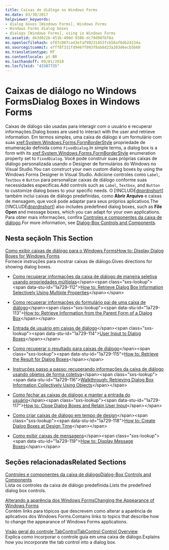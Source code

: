 ```yaml
---
title: Caixas de diálogo no Windows Forms
ms.date: 03/30/2017
helpviewer_keywords:
- dialog boxes [Windows Forms], Windows Forms
- Windows Forms dialog boxes
- dialogs [Windows Forms], using in Windows Forms
ms.assetid: d43d022b-451b-490d-9386-dc79d98fbf8a
ms.openlocfilehash: ef07c087ca43efaf99231453fcb56af0db24234a
ms.sourcegitcommit: efff8f331fd9467f093f8ab8d23a203d6ecb5b60
ms.translationtype: MT
ms.contentlocale: pt-BR
ms.lasthandoff: 09/01/2018
ms.locfileid: "43387735"
---
```

# <a name="dialog-boxes-in-windows-forms"></a><span data-ttu-id="1a729-102">Caixas de diálogo no Windows Forms</span><span class="sxs-lookup"><span data-stu-id="1a729-102">Dialog Boxes in Windows Forms</span></span>
<span data-ttu-id="1a729-103">Caixas de diálogo são usadas para interagir com o usuário e recuperar informações.</span><span class="sxs-lookup"><span data-stu-id="1a729-103">Dialog boxes are used to interact with the user and retrieve information.</span></span> <span data-ttu-id="1a729-104">Em termos simples, uma caixa de diálogo é um formulário com suas <xref:System.Windows.Forms.FormBorderStyle> propriedade de enumeração definida como `FixedDialog`.</span><span class="sxs-lookup"><span data-stu-id="1a729-104">In simple terms, a dialog box is a form with its <xref:System.Windows.Forms.FormBorderStyle> enumeration property set to `FixedDialog`.</span></span> <span data-ttu-id="1a729-105">Você pode construir suas próprias caixas de diálogo personalizada usando o Designer de formulários do Windows no Visual Studio.</span><span class="sxs-lookup"><span data-stu-id="1a729-105">You can construct your own custom dialog boxes by using the Windows Forms Designer in Visual Studio.</span></span> <span data-ttu-id="1a729-106">Adicione controles como `Label`, `Textbox` e `Button` para personalizar caixas de diálogo conforme suas necessidades específicas.</span><span class="sxs-lookup"><span data-stu-id="1a729-106">Add controls such as `Label`, `Textbox`, and `Button` to customize dialog boxes to your specific needs.</span></span> <span data-ttu-id="1a729-107">O [!INCLUDE[dnprdnshort](../../../includes/dnprdnshort-md.md)] também inclui caixas de diálogo predefinidas, como **Abrir Arquivo** e caixas de mensagem, que você pode adaptar para seus próprios aplicativos.</span><span class="sxs-lookup"><span data-stu-id="1a729-107">The [!INCLUDE[dnprdnshort](../../../includes/dnprdnshort-md.md)] also includes predefined dialog boxes, such as **File Open** and message boxes, which you can adapt for your own applications.</span></span> <span data-ttu-id="1a729-108">Para obter mais informações, confira [Controles e componentes da caixa de diálogo](../../../docs/framework/winforms/controls/dialog-box-controls-and-components-windows-forms.md).</span><span class="sxs-lookup"><span data-stu-id="1a729-108">For more information, see [Dialog-Box Controls and Components](../../../docs/framework/winforms/controls/dialog-box-controls-and-components-windows-forms.md).</span></span>  
  
## <a name="in-this-section"></a><span data-ttu-id="1a729-109">Nesta seção</span><span class="sxs-lookup"><span data-stu-id="1a729-109">In This Section</span></span>  
 [<span data-ttu-id="1a729-110">Como exibir caixas de diálogo para o Windows Forms</span><span class="sxs-lookup"><span data-stu-id="1a729-110">How to: Display Dialog Boxes for Windows Forms</span></span>](../../../docs/framework/winforms/how-to-display-dialog-boxes-for-windows-forms.md)  
 <span data-ttu-id="1a729-111">Fornece instruções para mostrar caixas de diálogo.</span><span class="sxs-lookup"><span data-stu-id="1a729-111">Gives directions for showing dialog boxes.</span></span>  
  
-   <span data-ttu-id="1a729-112">[Como recuperar informações da caixa de diálogo de maneira seletiva usando propriedades múltiplas](https://msdn.microsoft.com/library/56taefba\(v=vs.110\))</span><span class="sxs-lookup"><span data-stu-id="1a729-112">[How to: Retrieve Dialog Box Information Selectively Using Multiple Properties](https://msdn.microsoft.com/library/56taefba\(v=vs.110\))</span></span>  
  
-   <span data-ttu-id="1a729-113">[Como recuperar informações do formulário pai de uma caixa de diálogo](https://msdn.microsoft.com/library/k70t19bb\(v=vs.110\))</span><span class="sxs-lookup"><span data-stu-id="1a729-113">[How to: Retrieve Information from the Parent Form of a Dialog Box](https://msdn.microsoft.com/library/k70t19bb\(v=vs.110\))</span></span>  
  
-   <span data-ttu-id="1a729-114">[Entrada de usuário em caixas de diálogo](https://msdn.microsoft.com/library/1s9ws53w\(v=vs.110\))</span><span class="sxs-lookup"><span data-stu-id="1a729-114">[User Input to Dialog Boxes](https://msdn.microsoft.com/library/1s9ws53w\(v=vs.110\))</span></span>  
  
-   <span data-ttu-id="1a729-115">[Como recuperar o resultado para caixas de diálogo](https://msdn.microsoft.com/library/40x40td1\(v=vs.110\))</span><span class="sxs-lookup"><span data-stu-id="1a729-115">[How to: Retrieve the Result for Dialog Boxes](https://msdn.microsoft.com/library/40x40td1\(v=vs.110\))</span></span>  
  
-   <span data-ttu-id="1a729-116">[Instruções passo a passo: recuperando informações da caixa de diálogo usando objetos de forma coletiva](https://msdn.microsoft.com/library/cakx2hdw\(v=vs.110\))</span><span class="sxs-lookup"><span data-stu-id="1a729-116">[Walkthrough: Retrieving Dialog Box Information Collectively Using Objects](https://msdn.microsoft.com/library/cakx2hdw\(v=vs.110\))</span></span>  
  
-   <span data-ttu-id="1a729-117">[Como fechar as caixas de diálogo e manter a entrada do usuário](https://msdn.microsoft.com/library/65ad5907\(v=vs.110\))</span><span class="sxs-lookup"><span data-stu-id="1a729-117">[How to: Close Dialog Boxes and Retain User Input](https://msdn.microsoft.com/library/65ad5907\(v=vs.110\))</span></span>  
  
-   <span data-ttu-id="1a729-118">[Como criar caixas de diálogo em tempo de design](https://msdn.microsoft.com/library/55cz5x2c\(v=vs.110\))</span><span class="sxs-lookup"><span data-stu-id="1a729-118">[How to: Create Dialog Boxes at Design Time](https://msdn.microsoft.com/library/55cz5x2c\(v=vs.110\))</span></span>  
  
-   <span data-ttu-id="1a729-119">[Como exibir caixas de mensagens](https://msdn.microsoft.com/library/3tt9e94f\(v=vs.110\))</span><span class="sxs-lookup"><span data-stu-id="1a729-119">[How to: Display Message Boxes](https://msdn.microsoft.com/library/3tt9e94f\(v=vs.110\))</span></span>  
  
## <a name="related-sections"></a><span data-ttu-id="1a729-120">Seções relacionadas</span><span class="sxs-lookup"><span data-stu-id="1a729-120">Related Sections</span></span>  
 [<span data-ttu-id="1a729-121">Controles e componentes da caixa de diálogo</span><span class="sxs-lookup"><span data-stu-id="1a729-121">Dialog-Box Controls and Components</span></span>](../../../docs/framework/winforms/controls/dialog-box-controls-and-components-windows-forms.md)  
 <span data-ttu-id="1a729-122">Lista os controles da caixa de diálogo predefinida.</span><span class="sxs-lookup"><span data-stu-id="1a729-122">Lists the predefined dialog box controls.</span></span>  
  
 [<span data-ttu-id="1a729-123">Alterando a aparência dos Windows Forms</span><span class="sxs-lookup"><span data-stu-id="1a729-123">Changing the Appearance of Windows Forms</span></span>](../../../docs/framework/winforms/changing-the-appearance-of-windows-forms.md)  
 <span data-ttu-id="1a729-124">Contém links para tópicos que descrevem como alterar a aparência de aplicativos dos Windows Forms.</span><span class="sxs-lookup"><span data-stu-id="1a729-124">Contains links to topics that describe how to change the appearance of Windows Forms applications.</span></span>  
  
 [<span data-ttu-id="1a729-125">Visão geral do controle TabControl</span><span class="sxs-lookup"><span data-stu-id="1a729-125">TabControl Control Overview</span></span>](../../../docs/framework/winforms/controls/tabcontrol-control-overview-windows-forms.md)  
 <span data-ttu-id="1a729-126">Explica como incorporar o controle guia em uma caixa de diálogo.</span><span class="sxs-lookup"><span data-stu-id="1a729-126">Explains how you incorporate the tab control into a dialog box.</span></span>
